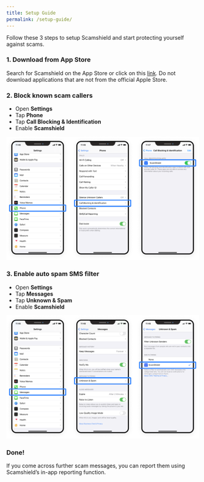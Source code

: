 ```yaml
---
title: Setup Guide
permalink: /setup-guide/
---
```

Follow these 3 steps to setup Scamshield and start protecting yourself against scams.

### 1. Download from App Store
Search for Scamshield on the App Store or click on this [link](https://apps.apple.com/sg/app/scamshield/id1497144087). Do not download applications that are not from the official Apple Store.

### 2. Block known scam callers
*  Open **Settings**
*  Tap **Phone**
*  Tap **Call Blocking & Identification**
*  Enable **Scamshield**

![](/images/setup-guide1.png)


### 3. Enable auto spam SMS filter
* Open **Settings**
* Tap **Messages**
* Tap **Unknown & Spam**
* Enable **Scamshield**

![](/images/setup-guide2.png)

### Done!
If you come across further scam messages, you can report them using Scamshield’s in-app reporting function.
